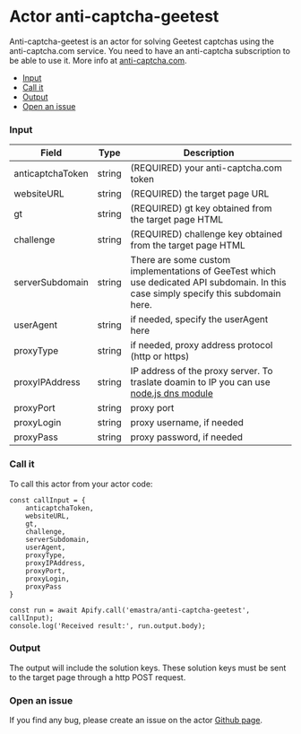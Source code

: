 # Actor anti-captcha-geetest

Anti-captcha-geetest is an actor for solving Geetest captchas using the anti-captcha.com service. You need to have an anti-captcha subscription to be able to use it.
More info at [anti-captcha.com](https://anti-captcha.com/mainpage).

- [Input](#input)
- [Call it](#call-it)
- [Output](#output)
- [Open an issue](#open-an-issue)

### Input

| Field | Type | Description |
| ----- | ---- | ----------- |
| anticaptchaToken | string | (REQUIRED) your anti-captcha.com token |
| websiteURL | string | (REQUIRED) the target page URL |
| gt | string | (REQUIRED) gt key obtained from the target page HTML |
| challenge | string | (REQUIRED) challenge key obtained from the target page HTML |
| serverSubdomain | string | There are some custom implementations of GeeTest which use dedicated API subdomain. In this case simply specify this subdomain here. |
| userAgent | string | if needed, specify the userAgent here  |
| proxyType | string | if needed, proxy address protocol (http or https) |
| proxyIPAddress | string | IP address of the proxy server. To traslate doamin to IP you can use [node.js dns module](https://nodejs.org/api/dns.html) |
| proxyPort | string | proxy port |
| proxyLogin | string | proxy username, if needed |
| proxyPass | string | proxy password, if needed |

### Call it
To call this actor from your actor code:

```
const callInput = {
    anticaptchaToken,
    websiteURL,
    gt,
    challenge,
    serverSubdomain,
    userAgent,
    proxyType,
    proxyIPAddress,
    proxyPort,
    proxyLogin,
    proxyPass
}

const run = await Apify.call('emastra/anti-captcha-geetest', callInput);
console.log('Received result:', run.output.body);
```

### Output
The output will include the solution keys.
These solution keys must be sent to the target page through a http POST request.

### Open an issue
If you find any bug, please create an issue on the actor [Github page](https://github.com/emastra/anti-captcha-geetest).
